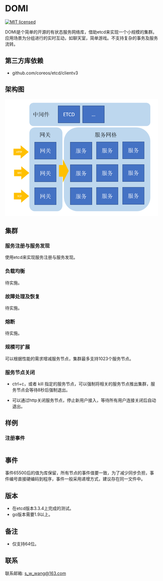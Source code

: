 # DOMI

[![MIT licensed][1]][2]

[1]: https://img.shields.io/badge/license-MIT-blue.svg
[2]: LICENSE

DOMI是个简单的开源的有状态服务网络库，借助etcd来实现一个小规模的集群。
应用场景为分组进行的实时互动，如聊天室，简单游戏。不支持复杂的事务及服务流转。

## 第三方库依赖

* github.com/coreos/etcd/clientv3

## 架构图

![png](/framework.png)

## 集群

### 服务注册与服务发现

使用etcd来实现服务注册与服务发现。

### 负载均衡

待实施。

### 故障处理及恢复

待实施。

### 熔断

待实施。

### 规模可扩展

可以根据性能的需求增减服务节点，集群最多支持1023个服务节点。

### 服务节点关闭

* ctrl+c，或者 kill 指定的服务节点，可以强制将相关的服务节点推出集群，服务节点会等待8秒后强制退出。

* 可以通过http关闭服务节点，停止新用户接入，等待所有用户连接关闭后自动退出。

## 样例

### 注册事件

```golang

```

## 事件

事件65500后的值为库保留，所有节点的事件值要一致，为了减少同步负担，事件编号直接硬编码到程序，事件一般采用递增方式，建议存在同一文件中。

## 版本

* 在etcd版本3.3.4上完成的测试。
* go版本需要1.9以上。

## 备注

* 仅支持64位。

## 联系

联系邮箱: s_w_wang@163.com
